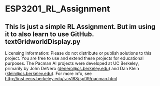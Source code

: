 # ESP3201_RL_Assignment
This Is just a simple RL Assignment. But im using it to also learn to use GitHub.
textGridworldDisplay.py
 -----------------------
Licensing Information: Please do not distribute or publish solutions to this
project. You are free to use and extend these projects for educational
purposes. The Pacman AI projects were developed at UC Berkeley, primarily by
John DeNero (denero@cs.berkeley.edu) and Dan Klein (klein@cs.berkeley.edu).
For more info, see http://inst.eecs.berkeley.edu/~cs188/sp09/pacman.html
